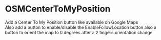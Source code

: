 # OSMCenterToMyPosition
Add a Center To My Position button like available on Google Maps  
Also add a button to enable/disable the EnableFollowLocation button
also a button to orient the map to 0 degrees after a 2 fingers orientation change
